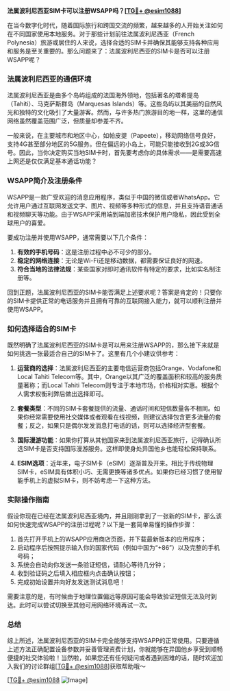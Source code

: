 **法属波利尼西亚SIM卡可以注册WSAPP吗？[[TG💪+ @esim1088](https://t.me/s/esim1088)]**

在当今数字化时代，随着国际旅行和跨国交流的频繁，越来越多的人开始关注如何在不同国家使用本地服务。对于那些计划前往法属波利尼西亚（French Polynesia）旅游或居住的人来说，选择合适的SIM卡并确保其能够支持各种应用和服务是至关重要的。那么问题来了：法属波利尼西亚的SIM卡是否可以注册WSAPP呢？

### 法属波利尼西亚的通信环境

法属波利尼西亚是由多个岛屿组成的法国海外领地，包括著名的塔希提岛（Tahiti）、马克萨斯群岛（Marquesas Islands）等。这些岛屿以其美丽的自然风光和独特的文化吸引了大量游客。然而，与许多热门旅游目的地一样，这里的通信网络虽然覆盖范围广泛，但质量却参差不齐。

一般来说，在主要城市和地区中心，如帕皮提（Papeete），移动网络信号良好，支持4G甚至部分地区的5G服务。但在偏远的小岛上，可能只能接收到2G或3G信号。因此，当你决定购买当地SIM卡时，首先要考虑你的具体需求——是需要高速上网还是仅仅满足基本通话功能？

### WSAPP简介及注册条件

WSAPP是一款广受欢迎的消息应用程序，类似于中国的微信或者WhatsApp。它允许用户通过互联网发送文字、图片、视频等多种形式的信息，并且支持语音通话和视频聊天等功能。由于WSAPP采用端到端加密技术保护用户隐私，因此受到全球用户的喜爱。

要成功注册并使用WSAPP，通常需要以下几个条件：
1. **有效的手机号码**：这是注册过程中必不可少的部分。
2. **稳定的网络连接**：无论是Wi-Fi还是移动数据，都需要保证良好的网速。
3. **符合当地的法律法规**：某些国家对即时通讯软件有特定的要求，比如实名制注册等。

回到正题，法属波利尼西亚的SIM卡能否满足上述要求呢？答案是肯定的！只要你的SIM卡提供正常的电话服务并且拥有可靠的互联网接入能力，就可以顺利注册并使用WSAPP。

### 如何选择适合的SIM卡

既然明确了法属波利尼西亚的SIM卡是可以用来注册WSAPP的，那么接下来就是如何挑选一张最适合自己的SIM卡了。这里有几个小建议供参考：

1. **运营商的选择**：法属波利尼西亚的主要电信运营商包括Orange、Vodafone和Local Tahiti Telecom等。其中，Orange以其广泛的覆盖面积和较高的服务质量著称；而Local Tahiti Telecom则专注于本地市场，价格相对实惠。根据个人需求权衡利弊后做出选择即可。

2. **套餐类型**：不同的SIM卡套餐提供的流量、通话时间和短信数量各不相同。如果你经常需要使用社交媒体或者观看在线视频，则建议选择包含更多流量的套餐；反之，如果只是偶尔发发消息打电话的话，则可以选择经济型套餐。

3. **国际漫游功能**：如果你打算从其他国家来到法属波利尼西亚旅行，记得确认所选SIM卡是否支持国际漫游服务。这样即使身处异国他乡也能轻松保持联系。

4. **ESIM选项**：近年来，电子SIM卡（eSIM）逐渐普及开来。相比于传统物理SIM卡，eSIM具有体积小巧、无需更换等诸多优点。如果你已经习惯了使用智能手机上的虚拟SIM卡，则不妨考虑一下这种方法。

### 实际操作指南

假设你现在已经在法属波利尼西亚境内，并且刚刚拿到了一张新的SIM卡，那么该如何快速完成WSAPP的注册过程呢？以下是一套简单易懂的操作步骤：

1. 首先打开手机上的WSAPP应用商店页面，并下载最新版本的应用程序；
2. 启动程序后按照提示输入你的国家代码（例如中国为“+86”）以及完整的手机号码；
3. 系统会自动向你发送一条验证短信，请耐心等待几分钟；
4. 收到验证码之后填入相应框内点击确认按钮；
5. 完成初始设置并向好友发送测试消息吧！

需要注意的是，有时候由于地理位置偏远等原因可能会导致验证短信无法及时到达。此时可以尝试切换至其他可用网络环境再试一次。

### 总结

综上所述，法属波利尼西亚的SIM卡完全能够支持WSAPP的正常使用。只要遵循上述方法正确配置设备参数并妥善管理资费计划，你就能够在异国他乡享受到顺畅便捷的社交体验啦！当然啦，如果您还有任何疑问或者遇到困难的话，随时欢迎加入我们的讨论群组[[TG💪+ @esim1088](https://t.me/s/esim1088)]获取帮助哦～

[[TG💪+ @esim1088](https://t.me/s/esim1088) ![Image](https://i.postimg.cc/4NQfJmqS/Snipaste-2025-05-13-00-14-12.png)]